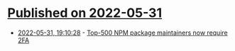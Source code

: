 # [Published on 2022-05-31](index.md)

* [2022-05-31, 19:10:28](https://news.ycombinator.com/item?id=31573578) - [Top-500 NPM package maintainers now require 2FA](https://github.blog/changelog/2022-05-31-top-500-npm-package-maintainers-now-require-2fa/)
